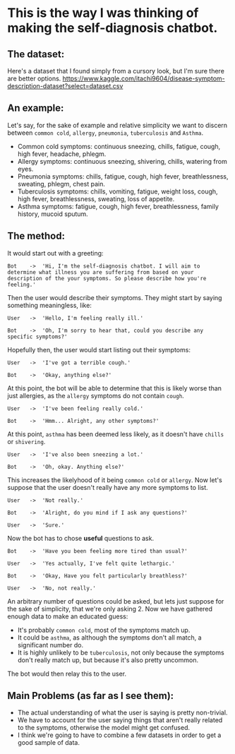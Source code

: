 # This is the way I was thinking of making the self-diagnosis chatbot.

## The dataset:
Here's a dataset that I found simply from a cursory look, but I'm sure there are better options.
https://www.kaggle.com/itachi9604/disease-symptom-description-dataset?select=dataset.csv

## An example:
Let's say, for the sake of example and relative simplicity we want to discern between `common cold`, `allergy`, `pneumonia`, `tuberculosis` and `Asthma`.

 *	Common cold symptoms:	continuous sneezing, chills, fatigue, cough, high fever, headache, phlegm.
 *	Allergy symptoms:	continuous sneezing, shivering, chills, watering from eyes.
 * 	Pneumonia symptoms:	chills, fatigue, cough, high fever, breathlessness, sweating, phlegm, chest pain.
 * 	Tuberculosis symptoms:	chills, vomiting, fatigue, weight loss, cough, high fever, breathlessness, sweating, loss of appetite.
 * 	Asthma symptoms:	fatigue, cough, high fever, breathlessness, family history, mucoid sputum.

## The method:
It would start out with a greeting:

`Bot	->	'Hi, I'm the self-diagnosis chatbot. I will aim to determine what illness you are suffering from based on your description of the your symptoms. So please describe how you're feeling.'`

Then the user would describe their symptoms. They might start by saying something meaningless, like:

`User	->	'Hello, I'm feeling really ill.'`

`Bot	->	'Oh, I'm sorry to hear that, could you describe any specific symptoms?'`

Hopefully then, the user would start listing out their symptoms:

`User	->	'I've got a terrible cough.'`

`Bot   	-> 	'Okay, anything else?'`

At this point, the bot will be able to determine that this is likely worse than just allergies, as the `allergy` symptoms do not contain `cough`.

`User	->	'I've been feeling really cold.'`

`Bot 	->	'Hmm... Alright, any other symptoms?'`

At this point, `asthma` has been deemed less likely, as it doesn't have `chills` or `shivering`.

`User	->	'I've also been sneezing a lot.'`

`Bot	->	'Oh, okay. Anything else?'`

This increases the likelyhood of it being `common cold` or `allergy`. Now let's suppose that the user doesn't really have any more symptoms to list.

`User	->	'Not really.'`

`Bot	->	'Alright, do you mind if I ask any questions?'`

`User	->	'Sure.'`

Now the bot has to chose **useful** questions to ask.

`Bot	->	'Have you been feeling more tired than usual?'`

`User	->	'Yes actually, I've felt quite lethargic.'`

`Bot	->	'Okay, Have you felt particularly breathless?'`

`User	->	'No, not really.'`

An arbitrary number of questions could be asked, but lets just suppose for the sake of simplicity, that we're only asking 2. Now we have gathered enough data to make an educated guess:

 *	It's probably `common cold`, most of the symptoms match up.
 * 	It could be `asthma`, as although the symptoms don't all match, a significant number do.
 *  It is highly unlikely to be `tuberculosis`, not only because the symptoms don't really match up, but because it's also pretty uncommon.

The bot would then relay this to the user.

## Main Problems (as far as I see them):
 *	The actual understanding of what the user is saying is pretty non-trivial.
 *	We have to account for the user saying things that aren't really related to the symptoms, otherwise the model might get confused.
 * 	I think we're going to have to combine a few datasets in order to get a good sample of data.





